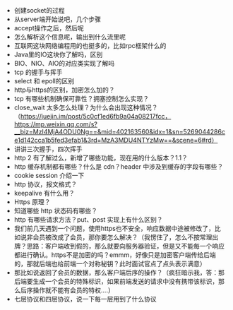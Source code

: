 - 创建socket的过程
- 从server端开始说吧，几个步骤
- accept操作之后，然后呢
- 怎么解析这个信息呢，输出到什么流里呢
- 互联网这块网络编程用的也挺多的，比如rpc框架什么的
- Java里的IO这块你了解吗，区别
- BIO、NIO、AIO的对应类实现了解吗
- tcp 的握手与挥手
- select 和 epoll的区别
- http与https的区别，加密怎么加的？
- tcp 有哪些机制确保可靠性？拥塞控制怎么实现？
- close_wait 太多怎么处理？为什么会出现这种情况？（https://juejin.im/post/5c0cf1ed6fb9a04a08217fcc，https://mp.weixin.qq.com/s?__biz=MzI4MjA4ODU0Ng==&mid=402163560&idx=1&sn=5269044286ce1d142cca1b5fed3efab1&3rd=MzA3MDU4NTYzMw==&scene=6#rd）
- 讲讲三次握手，四次挥手
- http 2 有了解过么，新增了哪些功能，现在用的什么版本？1.1？
- http 缓存机制都有哪些？什么是 cdn？header 中涉及到缓存的字段有哪些？
- cookie session 介绍一下
- http 协议，报文格式？
- keepalive 有什么用？
- Https 原理？
- 知道哪些 http 状态码有哪些？
- http 有哪些请求方法？put、post 实现上有什么区别？
-  我们前几天遇到一个问题，使用https也不安全，响应数据中途被修改了，比如说非会员被改成了会员，那你要怎么解决？（我愣住了，怎么不按常理出牌？思路：客户端收到假的，那么就要向服务器验证，但是又不能每一个响应都进行确认。https不是加密的吗？emmm，好像只是加密客户端传给后端的，那就后端也给前端一个对称秘钥？此时面试官点了点头表示满意）  
- 那比如说返回了会员的数据，那么客户端后序的操作？（疯狂暗示我，答：那后端要生成一个会员的特殊标识，如果前端发送的请求中没有携带该标识，那么后序操作就不能有会员的特权....）
- 七层协议和四层协议，说一下每一层用到了什么协议
